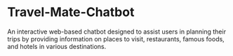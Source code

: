 # Travel-Mate-Chatbot
An interactive web-based chatbot designed to assist users in planning their trips by providing information on places to visit, restaurants, famous foods, and hotels in various destinations.
